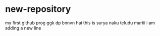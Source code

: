 # new-repository
my first github prog
ggk dp
bnnvn
hai this is surya
naku teludu mariii
i am adding a new line
